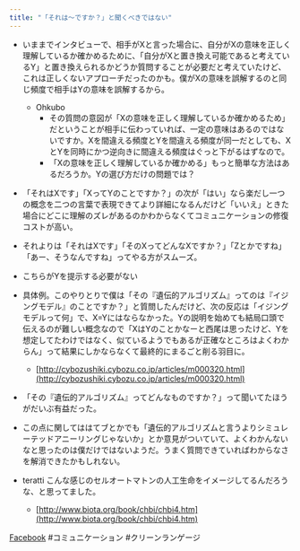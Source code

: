 ```yaml
---
title: "「それは～ですか？」と聞くべきではない"
---
```


- いままでインタビューで、相手がXと言った場合に、自分がXの意味を正しく理解しているか確かめるために、「自分がXと置き換え可能であると考えているY」と置き換えられるかどうか質問することが必要だと考えていたけど、これは正しくないアプローチだったのかも。僕がXの意味を誤解するのと同じ頻度で相手はYの意味を誤解するから。
    - Ohkubo
        - その質問の意図が「Xの意味を正しく理解しているか確かめるため」だということが相手に伝わっていれば、一定の意味はあるのではないですか。Xを間違える頻度とYを間違える頻度が同一だとしても、XとYを同時にかつ逆向きに間違える頻度はぐっと下がるはずなので。
        - 「Xの意味を正しく理解しているか確かめる」もっと簡単な方法はあるだろうか。Yの選び方だけの問題では？

- 「それはXです」「XってYのことですか？」の次が「はい」なら楽だし一つの概念を二つの言葉で表現できてより詳細になるんだけど「いいえ」ときた場合にどこに理解のズレがあるのかわからなくてコミュニケーションの修復コストが高い。
- それよりは「それはXです」「そのXってどんなXですか？」「Zとかですね」「あー、そうなんですね」ってやる方がスムーズ。
- こちらがYを提示する必要がない
- 具体例。このやりとりで僕は「その『遺伝的アルゴリズム』ってのは『イジングモデル』のことですか？」と質問したんだけど、次の反応は「イジングモデルって何」で、X=Yにはならなかった。Yの説明を始めても結局口頭で伝えるのが難しい概念なので「XはYのことかなーと西尾は思ったけど、Yを想定してたわけではなく、似ているようでもあるが正確なところはよくわからん」って結果にしかならなくて最終的にまるごと削る羽目に。
    - [http://cybozushiki.cybozu.co.jp/articles/m000320.html](http://cybozushiki.cybozu.co.jp/articles/m000320.html)

- 「その『遺伝的アルゴリズム』ってどんなものですか？」って聞いてたほうがだいぶ有益だった。
- この点に関してははてブとかでも「遺伝的アルゴリズムと言うよりシミュレーテッドアニーリングじゃないか」とか意見がついていて、よくわかんないなと思ったのは僕だけではないようだ。うまく質問できていればわからなさを解消できたかもしれない。
- teratti こんな感じのセルオートマトンの人工生命をイメージしてるんだろうな、と思ってました。
    - [http://www.biota.org/book/chbi/chbi4.htm](http://www.biota.org/book/chbi/chbi4.htm)

[Facebook](https://www.facebook.com/nishiohirokazu/posts/10204968427706952)
#コミュニケーション
#クリーンランゲージ